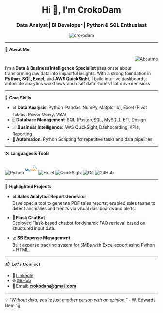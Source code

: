 <h1 align="center">Hi 👋, I'm CrokoDam</h1>
<h3 align="center">Data Analyst | BI Developer | Python & SQL Enthusiast</h3>

<p align="center">
  <img src="https://komarev.com/ghpvc/?username=crokodam&label=Profile%20views&color=0e75b6&style=flat" alt="crokodam" />
</p>

---

🎯 **About Me**   <p align="right">
                    <img src="https://cdn.dribbble.com/userupload/22906166/file/original-ffcac8e074af7de5e6ac6db9873dff66.gif" alt="Aboutme" width="350" height="280">

I’m a **Data & Business Intelligence Specialist** passionate about transforming raw data into impactful insights. With a strong foundation in **Python, SQL, Excel**, and **AWS QuickSight**, I build intuitive dashboards, automate analytics workflows, and craft data stories that drive decisions.

---

🧠 **Core Skills**

- 📊 **Data Analysis**: Python (Pandas, NumPy, Matplotlib), Excel (Pivot Tables, Power Query, VBA)
- 🗄️ **Database Management**: SQL (PostgreSQL, MySQL), ETL Design
- 📈 **Business Intelligence**: AWS QuickSight, Dashboarding, KPIs, Reporting
- 🤖 **Automation**: Python Scripting for repetitive tasks and data pipelines

---

🛠️ **Languages & Tools**

<p align="left">
  <img src="https://upload.wikimedia.org/wikipedia/commons/thumb/0/0a/Python.svg/2048px-Python.svg.png" alt="Python" width="40" height="40"/>
  <img src="https://raw.githubusercontent.com/devicons/devicon/master/icons/mysql/mysql-original-wordmark.svg" alt="MySQL" width="40" height="40"/>
  <img src="https://download.logo.wine/logo/Microsoft_Excel/Microsoft_Excel-Logo.wine.png" alt="Excel" width="40" height="40"/>
  <img src="https://static-00.iconduck.com/assets.00/aws-quicksight-icon-2048x2048-6pz6utv5.png" alt="QuickSight" width="40" height="40"/>
  <img src="https://upload.wikimedia.org/wikipedia/commons/thumb/3/3f/Git_icon.svg/2048px-Git_icon.svg.png" alt="Git" width="40" height="40"/>
  <img src="https://cdn-icons-png.flaticon.com/512/25/25231.png" alt="GitHub" width="40" height="40"/>
</p>

---

🚀 **Highlighted Projects**

- **📊 Sales Analytics Report Generator**  
  Developed a tool to generate PDF sales reports; enabled sales teams to detect anomalies and trends via visual dashboards and alerts. 

- **🔄 Flask ChatBot**  
  Deployed Flask-based chatbot for dynamic FAQ retrieval based on structured input data. 

- **📈 SB Expense Management**  
  Built expense tracking system for SMBs with Excel export using Python + HTML.

---

📬 **Let's Connect**

- 🔗 [LinkedIn](https://www.linkedin.com/in/crokodam/)  
- 🌐 [GitHub](https://github.com/CrokoDam)  
- 📧 Email: **crokodam@gmail.com**

---

💡 *“Without data, you're just another person with an opinion.”* – W. Edwards Deming
